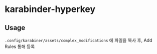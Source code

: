 # karabinder-hyperkey
## Usage

```.config/karabiner/assets/complex_modifications``` 에 파일을 복사 후, Add Rules 통해 등록
